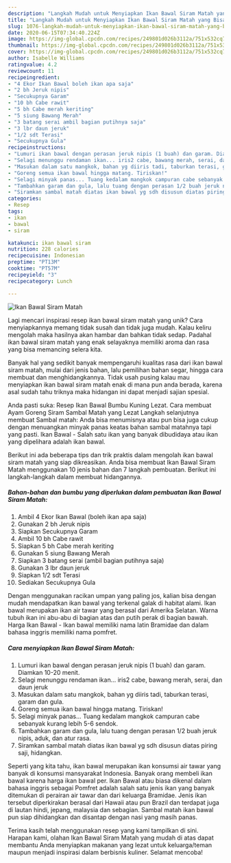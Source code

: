 ```yaml
---
description: "Langkah Mudah untuk Menyiapkan Ikan Bawal Siram Matah yang Bisa Manjain Lidah"
title: "Langkah Mudah untuk Menyiapkan Ikan Bawal Siram Matah yang Bisa Manjain Lidah"
slug: 1076-langkah-mudah-untuk-menyiapkan-ikan-bawal-siram-matah-yang-bisa-manjain-lidah
date: 2020-06-15T07:34:40.224Z
image: https://img-global.cpcdn.com/recipes/249801d026b3112a/751x532cq70/ikan-bawal-siram-matah-foto-resep-utama.jpg
thumbnail: https://img-global.cpcdn.com/recipes/249801d026b3112a/751x532cq70/ikan-bawal-siram-matah-foto-resep-utama.jpg
cover: https://img-global.cpcdn.com/recipes/249801d026b3112a/751x532cq70/ikan-bawal-siram-matah-foto-resep-utama.jpg
author: Isabelle Williams
ratingvalue: 4.2
reviewcount: 11
recipeingredient:
- "4 Ekor Ikan Bawal boleh ikan apa saja"
- "2 bh Jeruk nipis"
- "Secukupnya Garam"
- "10 bh Cabe rawit"
- "5 bh Cabe merah keriting"
- "5 siung Bawang Merah"
- "3 batang serai ambil bagian putihnya saja"
- "3 lbr daun jeruk"
- "1/2 sdt Terasi"
- "Secukupnya Gula"
recipeinstructions:
- "Lumuri ikan bawal dengan perasan jeruk nipis (1 buah) dan garam. Diamkan 10-20 menit."
- "Selagi menunggu rendaman ikan... iris2 cabe, bawang merah, serai, dan daun jeruk"
- "Masukan dalam satu mangkok, bahan yg diiris tadi, taburkan terasi, garam dan gula."
- "Goreng semua ikan bawal hingga matang. Tiriskan!"
- "Selagi minyak panas... Tuang kedalam mangkok campuran cabe sebanyak kurang lebih 5-6 sendok."
- "Tambahkan garam dan gula, lalu tuang dengan perasan 1/2 buah jeruk nipis, aduk, dan atur rasa."
- "Siramkan sambal matah diatas ikan bawal yg sdh disusun diatas piring saji, hidangkan."
categories:
- Resep
tags:
- ikan
- bawal
- siram

katakunci: ikan bawal siram 
nutrition: 228 calories
recipecuisine: Indonesian
preptime: "PT13M"
cooktime: "PT57M"
recipeyield: "3"
recipecategory: Lunch

---
```



![Ikan Bawal Siram Matah](https://img-global.cpcdn.com/recipes/249801d026b3112a/751x532cq70/ikan-bawal-siram-matah-foto-resep-utama.jpg)

Lagi mencari inspirasi resep ikan bawal siram matah yang unik? Cara menyiapkannya memang tidak susah dan tidak juga mudah. Kalau keliru mengolah maka hasilnya akan hambar dan bahkan tidak sedap. Padahal ikan bawal siram matah yang enak selayaknya memiliki aroma dan rasa yang bisa memancing selera kita.

Banyak hal yang sedikit banyak mempengaruhi kualitas rasa dari ikan bawal siram matah, mulai dari jenis bahan, lalu pemilihan bahan segar, hingga cara membuat dan menghidangkannya. Tidak usah pusing kalau mau menyiapkan ikan bawal siram matah enak di mana pun anda berada, karena asal sudah tahu triknya maka hidangan ini dapat menjadi sajian spesial.

Anda pasti suka: Resep Ikan Bawal Bumbu Kuning Lezat. Cara membuat Ayam Goreng Siram Sambal Matah yang Lezat Langkah selanjutnya membuat Sambal matah: Anda bisa menumisnya atau pun bisa juga cukup dengan menuangkan minyak panas keatas bahan sambal matahnya tapi yang pasti. Ikan Bawal - Salah satu ikan yang banyak dibudidaya atau ikan yang dipelihara adalah ikan bawal.


Berikut ini ada beberapa tips dan trik praktis dalam mengolah ikan bawal siram matah yang siap dikreasikan. Anda bisa membuat Ikan Bawal Siram Matah menggunakan 10 jenis bahan dan 7 langkah pembuatan. Berikut ini langkah-langkah dalam membuat hidangannya.

<!--inarticleads1-->

##### Bahan-bahan dan bumbu yang diperlukan dalam pembuatan Ikan Bawal Siram Matah:

1. Ambil 4 Ekor Ikan Bawal (boleh ikan apa saja)
1. Gunakan 2 bh Jeruk nipis
1. Siapkan Secukupnya Garam
1. Ambil 10 bh Cabe rawit
1. Siapkan 5 bh Cabe merah keriting
1. Gunakan 5 siung Bawang Merah
1. Siapkan 3 batang serai (ambil bagian putihnya saja)
1. Gunakan 3 lbr daun jeruk
1. Siapkan 1/2 sdt Terasi
1. Sediakan Secukupnya Gula


Dengan menggunakan racikan umpan yang paling jos, kalian bisa dengan mudah mendapatkan ikan bawal yang terkenal galak di habitat alami. Ikan bawal merupakan ikan air tawar yang berasal dari Amerika Selatan. Warna tubuh ikan ini abu-abu di bagian atas dan putih perak di bagian bawah. Harga Ikan Bawal - Ikan bawal memiliki nama latin Bramidae dan dalam bahasa inggris memiliki nama pomfret. 

<!--inarticleads2-->

##### Cara menyiapkan Ikan Bawal Siram Matah:

1. Lumuri ikan bawal dengan perasan jeruk nipis (1 buah) dan garam. Diamkan 10-20 menit.
1. Selagi menunggu rendaman ikan... iris2 cabe, bawang merah, serai, dan daun jeruk
1. Masukan dalam satu mangkok, bahan yg diiris tadi, taburkan terasi, garam dan gula.
1. Goreng semua ikan bawal hingga matang. Tiriskan!
1. Selagi minyak panas... Tuang kedalam mangkok campuran cabe sebanyak kurang lebih 5-6 sendok.
1. Tambahkan garam dan gula, lalu tuang dengan perasan 1/2 buah jeruk nipis, aduk, dan atur rasa.
1. Siramkan sambal matah diatas ikan bawal yg sdh disusun diatas piring saji, hidangkan.


Seperti yang kita tahu, ikan bawal merupakan ikan konsumsi air tawar yang banyak di konsumsi mansyarakat Indonesia. Banyak orang membeli ikan bawal karena harga ikan bawal per. Ikan Bawal atau biasa dikenal dalam bahasa inggris sebagai Pomfret adalah salah satu jenis ikan yang banyak ditemukan di perairan air tawar dan dari keluarga Bramidae. Jenis ikan tersebut diperkirakan berasal dari Hawaii atau pun Brazil dan terdapat juga di lautan hindi, jepang, malaysia dan sebagian. Sambal matah ikan bawal pun siap dihidangkan dan disantap dengan nasi yang masih panas. 

Terima kasih telah menggunakan resep yang kami tampilkan di sini. Harapan kami, olahan Ikan Bawal Siram Matah yang mudah di atas dapat membantu Anda menyiapkan makanan yang lezat untuk keluarga/teman maupun menjadi inspirasi dalam berbisnis kuliner. Selamat mencoba!
